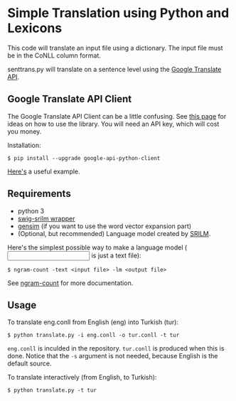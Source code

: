 # Simple Translation using Python and Lexicons

This code will translate an input file using a dictionary. The input file must be in the CoNLL column format.

senttrans.py will translate on a sentence level using the [Google Translate API](https://cloud.google.com/translate/docs/). 

## Google Translate API Client

The Google Translate API Client can be a little confusing. See [this page](https://developers.google.com/api-client-library/python/apis/translate/v2)
for ideas on how to use the library. You will need an API key, which will cost you money.

Installation:

    $ pip install --upgrade google-api-python-client

[Here's](https://github.com/google/google-api-python-client/tree/master/samples/translate) a useful example.

## Requirements

* python 3
* [swig-srilm wrapper](https://github.com/desilinguist/swig-srilm/)
* [gensim](https://radimrehurek.com/gensim/) (if you want to use the word vector expansion part)
* (Optional, but recommended) Language model created by [SRILM](http://www.speech.sri.com/projects/srilm/).

Here's the simplest possible way to make a language model (<input file> is just a text file):

    $ ngram-count -text <input file> -lm <output file>

See [ngram-count](http://www.speech.sri.com/projects/srilm/manpages/ngram-count.1.html) for more documentation.

## Usage

To translate eng.conll from English (eng) into Turkish (tur):

    $ python translate.py -i eng.conll -o tur.conll -t tur

`eng.conll` is inculded in the repository. `tur.conll` is produced when this is done. Notice that the `-s` argument is not needed, because English is the default source.

To translate interactively (from English, to Turkish):

    $ python translate.py -t tur

